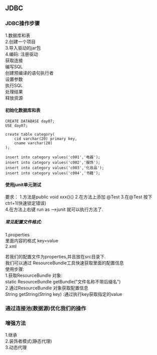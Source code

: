 ## JDBC

### JDBC操作步骤
1.数据库和表  
2.创建一个项目  
3.导入驱动的jar包  
4.编码:
注册驱动  
获取连接  
编写SQL  
创建预编译的语句执行者  
设置参数  
执行SQL  
处理结果  
释放资源  

#### 初始化数据库和表
```
CREATE DATABASE day07;
USE day07;	
		
create table category(
    cid varchar(20) primary key,
    cname varchar(20)
);
		
insert into category values('c001','电器');
insert into category values('c002','服饰');
insert into category values('c003','化妆品');
insert into category values('c004','书籍');
```

#### 使用junit单元测试
要求：
1.方法是public void xxx(){}
2.在方法上添加 @Test
3.在@Test 按下 ctrl+1(快速锁定错误)			
4.在方法上右键 run as  -->junit 就可以执行方法了.  

##### 常见配置文件格式:  
1.properties  
里面内容的格式 key=value  
2.xml  


若我们的配置文件为properties,并且放在src目录下.  
我们可以通过 ResourceBundle工具快速获取里面的配置信息  
使用步骤:  
1.获取ResourceBundle 对象:  
static ResourceBundle getBundle("文件名称不带后缀名")   
2.通过ResourceBundle 对象获取配置信息   
String getString(String key) :通过执行key获取指定的value  


### 通过连接池(数据源)优化我们的操作


### 增强方法
1.继承   
2.装饰者模式(静态代理)  
3.动态代理  

